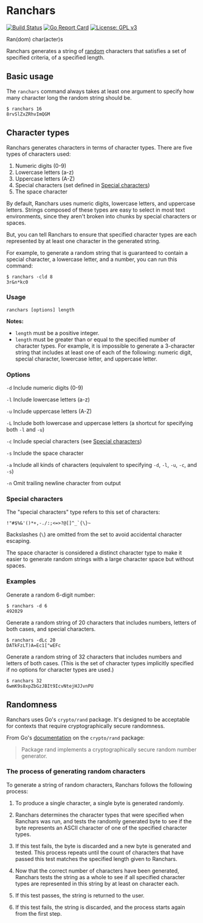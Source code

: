 # Ranchars

[![Build Status](https://circleci.com/gh/luhring/ranchars.svg?style=shield)](https://circleci.com/gh/luhring/ranchars)
[![Go Report Card](https://goreportcard.com/badge/github.com/luhring/ranchars)](https://goreportcard.com/report/github.com/luhring/ranchars)
[![License: GPL v3](https://img.shields.io/badge/License-GPL%20v3-blue.svg)](https://www.gnu.org/licenses/gpl-3.0)

Ran(dom) char(acter)s

Ranchars generates a string of [random](##randomness) characters that satisfies a set of specified criteria, of a specified length.

## Basic usage

The `ranchars` command always takes at least one argument to specify how many character long the random string should be.

```
$ ranchars 16
8rvSlZxZRhvImQGM
```

## Character types

Ranchars generates characters in terms of character types. There are five types of characters used:

1. Numeric digits (0-9)
1. Lowercase letters (a-z)
1. Uppercase letters (A-Z)
1. Special characters (set defined in [Special characters](###-special-characters))
1. The space character

By default, Ranchars uses numeric digits, lowercase letters, and uppercase letters. Strings composed of these types are easy to select in most text environments, since they aren't broken into chunks by special characters or spaces.

But, you can tell Ranchars to ensure that specified character types are each represented by at least one character in the generated string.

For example, to generate a random string that is guaranteed to contain a special character, a lowercase letter, and a number, you can run this command:

```
$ ranchars -cld 8
3r&n*kc0
```

### Usage

`ranchars [options] length`

**Notes:**
- `length` must be a positive integer.
- `length` must  be greater than or equal to the specified number of character types. For example, it is impossible to generate a 3-character string that includes at least one of each of the following: numeric digit, special character, lowercase letter, and uppercase letter.

### Options

`-d` Include numeric digits (0-9)

`-l` Include lowercase letters (a-z)

`-u` Include uppercase letters (A-Z)

`-L` Include both lowercase and uppercase letters (a shortcut for specifying both `-l` and `-u`)

`-c` Include special characters (see [Special characters](###-special-characters))

`-s` Include the space character

`-a` Include all kinds of characters (equivalent to specifying `-d`, `-l`, `-u`, `-c`, and `-s`)

`-n` Omit trailing newline character from output

### Special characters

The "special characters" type refers to this set of characters:

``!"#$%&'()*+,-./:;<=>?@[]^_`{\}~``

Backslashes (`\`) are omitted from the set to avoid accidental character escaping.

The space character is considered a distinct character type to make it easier to generate random strings with a large character space but without spaces.

### Examples

Generate a random 6-digit number:

```
$ ranchars -d 6
492029
```

Generate a random string of 20 characters that includes numbers, letters of both cases, and special characters.

```
$ ranchars -dLc 20
DATkFzLT)A=Ec1["wEFc
```

Generate a random string of 32 characters that includes numbers and letters of both cases. (This is the set of character types implicitly specified if no options for character types are used.)

```
$ ranchars 32
6wmK9s8xpZbGzJBIt9IcvNtejHJJvnPU
```

## Randomness

Ranchars uses Go's `crypto/rand` package. It's designed to be acceptable for contexts that require cryptographically secure randomness.

From Go's [documentation](https://golang.org/pkg/crypto/rand/) on the `crypto/rand` package:

> Package rand implements a cryptographically secure random number generator.

### The process of generating random characters

To generate a string of random characters, Ranchars follows the following process:

1. To produce a single character, a single byte is generated randomly.

1. Ranchars determines the character types that were specified when Ranchars was run, and tests the randomly generated byte to see if the byte represents an ASCII character of one of the specified character types.

1. If this test fails, the byte is discarded and a new byte is generated and tested. This process repeats until the count of characters that have passed this test matches the specified length given to Ranchars.

1. Now that the correct number of characters have been generated, Ranchars tests the string as a whole to see if all specified character types are represented in this string by at least on character each.

1. If this test passes, the string is returned to the user.

1. If this test fails, the string is discarded, and the process starts again from the first step.

